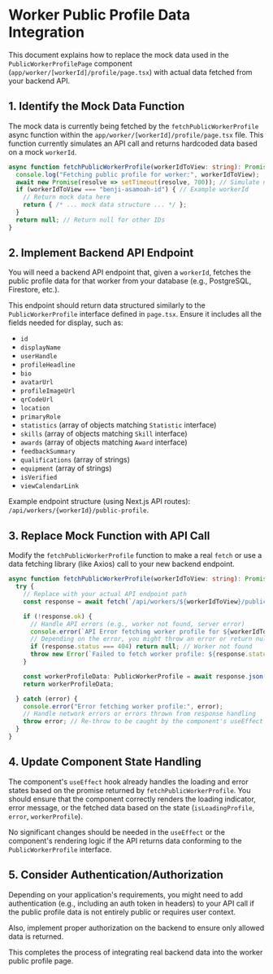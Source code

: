 # Worker Public Profile Data Integration

This document explains how to replace the mock data used in the `PublicWorkerProfilePage` component (`app/worker/[workerId]/profile/page.tsx`) with actual data fetched from your backend API.

## 1. Identify the Mock Data Function

The mock data is currently being fetched by the `fetchPublicWorkerProfile` async function within the `app/worker/[workerId]/profile/page.tsx` file. This function currently simulates an API call and returns hardcoded data based on a mock `workerId`.

```typescript
async function fetchPublicWorkerProfile(workerIdToView: string): Promise<PublicWorkerProfile | null> {
  console.log("Fetching public profile for worker:", workerIdToView);
  await new Promise(resolve => setTimeout(resolve, 700)); // Simulate network delay
  if (workerIdToView === "benji-asamoah-id") { // Example workerId
    // Return mock data here
    return { /* ... mock data structure ... */ };
  }
  return null; // Return null for other IDs
}
```

## 2. Implement Backend API Endpoint

You will need a backend API endpoint that, given a `workerId`, fetches the public profile data for that worker from your database (e.g., PostgreSQL, Firestore, etc.).

This endpoint should return data structured similarly to the `PublicWorkerProfile` interface defined in `page.tsx`. Ensure it includes all the fields needed for display, such as:

-   `id`
-   `displayName`
-   `userHandle`
-   `profileHeadline`
-   `bio`
-   `avatarUrl`
-   `profileImageUrl`
-   `qrCodeUrl`
-   `location`
-   `primaryRole`
-   `statistics` (array of objects matching `Statistic` interface)
-   `skills` (array of objects matching `Skill` interface)
-   `awards` (array of objects matching `Award` interface)
-   `feedbackSummary`
-   `qualifications` (array of strings)
-   `equipment` (array of strings)
-   `isVerified`
-   `viewCalendarLink`

Example endpoint structure (using Next.js API routes): `/api/workers/{workerId}/public-profile`.

## 3. Replace Mock Function with API Call

Modify the `fetchPublicWorkerProfile` function to make a real `fetch` or use a data fetching library (like Axios) call to your new backend endpoint.

```typescript
async function fetchPublicWorkerProfile(workerIdToView: string): Promise<PublicWorkerProfile | null> {
  try {
    // Replace with your actual API endpoint path
    const response = await fetch(`/api/workers/${workerIdToView}/public-profile`);

    if (!response.ok) {
      // Handle API errors (e.g., worker not found, server error)
      console.error(`API Error fetching worker profile for ${workerIdToView}: ${response.status}`);
      // Depending on the error, you might throw an error or return null
      if (response.status === 404) return null; // Worker not found
      throw new Error(`Failed to fetch worker profile: ${response.statusText}`);
    }

    const workerProfileData: PublicWorkerProfile = await response.json();
    return workerProfileData;

  } catch (error) {
    console.error("Error fetching worker profile:", error);
    // Handle network errors or errors thrown from response handling
    throw error; // Re-throw to be caught by the component's useEffect
  }
}
```

## 4. Update Component State Handling

The component's `useEffect` hook already handles the loading and error states based on the promise returned by `fetchPublicWorkerProfile`. You should ensure that the component correctly renders the loading indicator, error message, or the fetched data based on the state (`isLoadingProfile`, `error`, `workerProfile`).

No significant changes should be needed in the `useEffect` or the component's rendering logic if the API returns data conforming to the `PublicWorkerProfile` interface.

## 5. Consider Authentication/Authorization

Depending on your application's requirements, you might need to add authentication (e.g., including an auth token in headers) to your API call if the public profile data is not entirely public or requires user context.

Also, implement proper authorization on the backend to ensure only allowed data is returned.

This completes the process of integrating real backend data into the worker public profile page. 